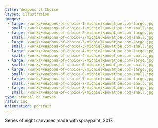 ```yaml
---
title: Weapons of Choice
layout: illustration
images:
 - large: /works/weapons-of-choice-1-michielkauwatjoe.com-large.jpg
   small: /works/weapons-of-choice-1-michielkauwatjoe.com-small.jpg
 - large: /works/weapons-of-choice-2-michielkauwatjoe.com-large.jpg
   small: /works/weapons-of-choice-2-michielkauwatjoe.com-small.jpg
 - large: /works/weapons-of-choice-3-michielkauwatjoe.com-large.jpg
   small: /works/weapons-of-choice-3-michielkauwatjoe.com-small.jpg
 - large: /works/weapons-of-choice-4-michielkauwatjoe.com-large.jpg
   small: /works/weapons-of-choice-4-michielkauwatjoe.com-small.jpg
 - large: /works/weapons-of-choice-5-michielkauwatjoe.com-large.jpg
   small: /works/weapons-of-choice-5-michielkauwatjoe.com-small.jpg
 - large: /works/weapons-of-choice-6-michielkauwatjoe.com-large.jpg
   small: /works/weapons-of-choice-6-michielkauwatjoe.com-small.jpg
 - large: /works/weapons-of-choice-7-michielkauwatjoe.com-large.jpg
   small: /works/weapons-of-choice-7-michielkauwatjoe.com-small.jpg
 - large: /works/weapons-of-choice-8-michielkauwatjoe.com-large.jpg
   small: /works/weapons-of-choice-8-michielkauwatjoe.com-small.jpg
type: stencil on canvas
ratio: iso
orientation: portrait
---
```


Series of eight canvases made with spraypaint, 2017.
